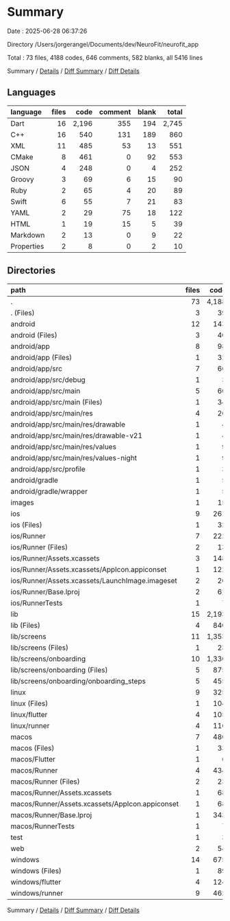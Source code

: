 # Summary

Date : 2025-06-28 06:37:26

Directory /Users/jorgerangel/Documents/dev/NeuroFit/neurofit_app

Total : 73 files,  4188 codes, 646 comments, 582 blanks, all 5416 lines

Summary / [Details](details.md) / [Diff Summary](diff.md) / [Diff Details](diff-details.md)

## Languages
| language | files | code | comment | blank | total |
| :--- | ---: | ---: | ---: | ---: | ---: |
| Dart | 16 | 2,196 | 355 | 194 | 2,745 |
| C++ | 16 | 540 | 131 | 189 | 860 |
| XML | 11 | 485 | 53 | 13 | 551 |
| CMake | 8 | 461 | 0 | 92 | 553 |
| JSON | 4 | 248 | 0 | 4 | 252 |
| Groovy | 3 | 69 | 6 | 15 | 90 |
| Ruby | 2 | 65 | 4 | 20 | 89 |
| Swift | 6 | 55 | 7 | 21 | 83 |
| YAML | 2 | 29 | 75 | 18 | 122 |
| HTML | 1 | 19 | 15 | 5 | 39 |
| Markdown | 2 | 13 | 0 | 9 | 22 |
| Properties | 2 | 8 | 0 | 2 | 10 |

## Directories
| path | files | code | comment | blank | total |
| :--- | ---: | ---: | ---: | ---: | ---: |
| . | 73 | 4,188 | 646 | 582 | 5,416 |
| . (Files) | 3 | 39 | 75 | 25 | 139 |
| android | 12 | 143 | 57 | 26 | 226 |
| android (Files) | 3 | 40 | 0 | 9 | 49 |
| android/app | 8 | 98 | 57 | 16 | 171 |
| android/app (Files) | 1 | 32 | 6 | 7 | 45 |
| android/app/src | 7 | 66 | 51 | 9 | 126 |
| android/app/src/debug | 1 | 3 | 4 | 1 | 8 |
| android/app/src/main | 5 | 60 | 43 | 7 | 110 |
| android/app/src/main (Files) | 1 | 34 | 11 | 1 | 46 |
| android/app/src/main/res | 4 | 26 | 32 | 6 | 64 |
| android/app/src/main/res/drawable | 1 | 4 | 7 | 2 | 13 |
| android/app/src/main/res/drawable-v21 | 1 | 4 | 7 | 2 | 13 |
| android/app/src/main/res/values | 1 | 9 | 9 | 1 | 19 |
| android/app/src/main/res/values-night | 1 | 9 | 9 | 1 | 19 |
| android/app/src/profile | 1 | 3 | 4 | 1 | 8 |
| android/gradle | 1 | 5 | 0 | 1 | 6 |
| android/gradle/wrapper | 1 | 5 | 0 | 1 | 6 |
| images | 1 | 15 | 0 | 1 | 16 |
| ios | 9 | 261 | 7 | 23 | 291 |
| ios (Files) | 1 | 32 | 3 | 10 | 45 |
| ios/Runner | 7 | 222 | 2 | 9 | 233 |
| ios/Runner (Files) | 2 | 13 | 0 | 3 | 16 |
| ios/Runner/Assets.xcassets | 3 | 148 | 0 | 4 | 152 |
| ios/Runner/Assets.xcassets/AppIcon.appiconset | 1 | 122 | 0 | 1 | 123 |
| ios/Runner/Assets.xcassets/LaunchImage.imageset | 2 | 26 | 0 | 3 | 29 |
| ios/Runner/Base.lproj | 2 | 61 | 2 | 2 | 65 |
| ios/RunnerTests | 1 | 7 | 2 | 4 | 13 |
| lib | 15 | 2,193 | 334 | 187 | 2,714 |
| lib (Files) | 4 | 840 | 1 | 90 | 931 |
| lib/screens | 11 | 1,353 | 333 | 97 | 1,783 |
| lib/screens (Files) | 1 | 23 | 0 | 5 | 28 |
| lib/screens/onboarding | 10 | 1,330 | 333 | 92 | 1,755 |
| lib/screens/onboarding (Files) | 5 | 875 | 280 | 58 | 1,213 |
| lib/screens/onboarding/onboarding_steps | 5 | 455 | 53 | 34 | 542 |
| linux | 9 | 325 | 37 | 92 | 454 |
| linux (Files) | 1 | 104 | 0 | 25 | 129 |
| linux/flutter | 4 | 105 | 9 | 27 | 141 |
| linux/runner | 4 | 116 | 28 | 40 | 184 |
| macos | 7 | 480 | 6 | 27 | 513 |
| macos (Files) | 1 | 33 | 1 | 10 | 44 |
| macos/Flutter | 1 | 6 | 3 | 4 | 13 |
| macos/Runner | 4 | 434 | 0 | 9 | 443 |
| macos/Runner (Files) | 2 | 23 | 0 | 7 | 30 |
| macos/Runner/Assets.xcassets | 1 | 68 | 0 | 1 | 69 |
| macos/Runner/Assets.xcassets/AppIcon.appiconset | 1 | 68 | 0 | 1 | 69 |
| macos/Runner/Base.lproj | 1 | 343 | 0 | 1 | 344 |
| macos/RunnerTests | 1 | 7 | 2 | 4 | 13 |
| test | 1 | 3 | 21 | 7 | 31 |
| web | 2 | 54 | 15 | 6 | 75 |
| windows | 14 | 675 | 94 | 188 | 957 |
| windows (Files) | 1 | 89 | 0 | 20 | 109 |
| windows/flutter | 4 | 124 | 9 | 29 | 162 |
| windows/runner | 9 | 462 | 85 | 139 | 686 |

Summary / [Details](details.md) / [Diff Summary](diff.md) / [Diff Details](diff-details.md)